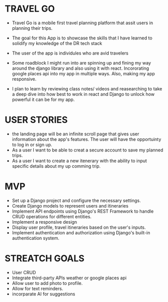 # TRAVEL GO

- Travel Go is a mobile first travel planning platform that assit users in planning their trips. 

- The goal for this App is to showcase the skills that I have learned to solidify my knowledge of the DR tech stack

- The user of the app is individules who are avid travelers 

- Some roadblock I might run into are spinning up and fining my way around the django library and also using it with react. Incororating google places api into my app in multiple ways. Also, making my app responsive.

- I plan to learn by reviewing class notes/ videos and reasearching to take a deep dive into how  best to work in react and Django to unlock how powerful it can be for my app.

# USER STORIES
- the landing page will be an infinite scroll page that gives user information about the app's features. The user will have the opportuinty to log in or sign up.
- As a user I want to be able to creat a secure account to save my planned trips. 
- As a user I want to create a new itenerary with the ability to input specific details about my up comming trip. 

# MVP

- Set up a Django project and configure the necessary settings.
- Create Django models to represent users and itineraries 
- Implement API endpoints using Django's REST Framework to handle CRUD operations for different entities.
- Implement a responsive design 
- Display user profile, travel itineraries based on the user's inputs.
- Implement authentication and authorization using Django's built-in authentication system.

# STREATCH GOALS
- User CRUD
- Integrate third-party APIs weather or google places api
- Allow user to add photo to profile.
- Allow for text reminders.
- incorparate AI for suggestions

